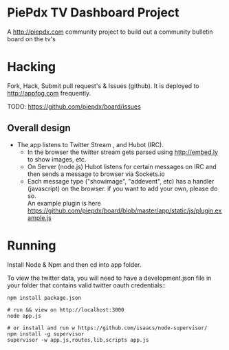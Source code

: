 PiePdx TV Dashboard Project
============================

A http://piepdx.com community project to build out a community bulletin board on the tv's  



Hacking
====================

Fork, Hack, Submit pull request's & Issues (github).   It is deployed to http://appfog.com frequently.

TODO:   https://github.com/piepdx/board/issues

Overall design
------------------

- The app listens to Twitter Stream , and Hubot (IRC).  
   - In the browser the twitter stream gets parsed using http://embed.ly to show images, etc.  
   - On Server (node.js) Hubot listens for certain messages on IRC and then sends a message
        to browser via Sockets.io
   - Each message type ("showimage", "addevent", etc) has a handler (javascript) on the browser.
        if you want to add your own, please do so.  
        An example plugin is here https://github.com/piepdx/board/blob/master/app/static/js/plugin.example.js




Running
======================

Install Node & Npm  and then cd into app folder.   

To view the twitter data, you will need to have a development.json file in your folder that
contains valid twitter oauth credentials::
    
    npm install package.json

    # run && view on http://localhost:3000
    node app.js   

    # or install and run w https://github.com/isaacs/node-supervisor/
    npm install -g supervisor
    supervisor -w app.js,routes,lib,scripts app.js


